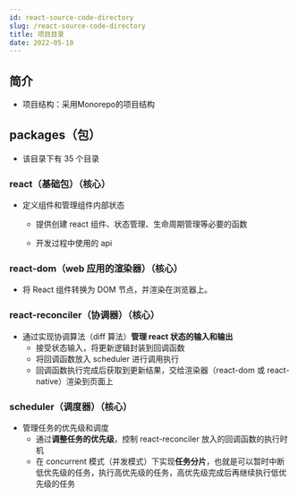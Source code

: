 ```yaml
---
id: react-source-code-directory
slug: /react-source-code-directory
title: 项目目录
date: 2022-05-10
---
```


## 简介

* 项目结构：采用Monorepo的项目结构

## packages（包）

* 该目录下有 35 个目录

### react（基础包）（核心）

* 定义组件和管理组件内部状态

  * 提供创建 react 组件、状态管理、生命周期管理等必要的函数

  * 开发过程中使用的 api 

### react-dom（web 应用的渲染器）（核心）

* 将 React 组件转换为 DOM 节点，并渲染在浏览器上。

### react-reconciler（协调器）（核心）

* 通过实现协调算法（diff 算法）**管理 react 状态的输入和输出**
  * 接受状态输入，将更新逻辑封装到回调函数
  * 将回调函数放入 scheduler 进行调用执行
  * 回调函数执行完成后获取到更新结果，交给渲染器（react-dom 或 react-native）渲染到页面上

### scheduler（调度器）（核心）

* 管理任务的优先级和调度
  * 通过**调整任务的优先级**，控制 react-reconciler 放入的回调函数的执行时机
  * 在 concurrent 模式（并发模式）下实现**任务分片**，也就是可以暂时中断低优先级的任务，执行高优先级的任务，高优先级完成后再继续执行低优先级的任务

